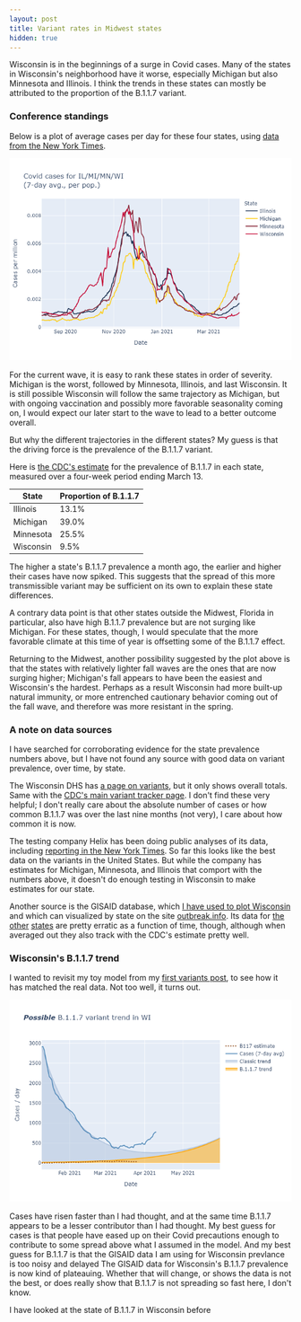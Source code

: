 ```yaml
---
layout: post
title: Variant rates in Midwest states
hidden: true
---
```


Wisconsin is in the beginnings of a surge in Covid cases. Many of the states in Wisconsin's neighborhood have it worse, especially Michigan but also Minnesota and Illinois. I think the trends in these states can mostly be attributed to the proportion of the B.1.1.7 variant.

### Conference standings
Below is a plot of average cases per day for these four states, using [data from the New York Times](https://github.com/nytimes/covid-19-data). 

![Plot of states](../assets/Cases-Midwest-States-2021-04-10.png)

For the current wave, it is easy to rank these states in order of severity. Michigan is the worst, followed by Minnesota, Illinois, and last Wisconsin. It is still possible Wisconsin will follow the same trajectory as Michigan, but with ongoing vaccination and possibly more favorable seasonality coming on, I would expect our later start to the wave to lead to a better outcome overall.

But why the different trajectories in the different states? My guess is that the driving force is the prevalence of the B.1.1.7 variant.

Here is [the CDC's estimate](https://covid.cdc.gov/covid-data-tracker/?CDC_AA_refVal=https%3A%2F%2Fwww.cdc.gov%2Fcoronavirus%2F2019-ncov%2Fcases-updates%2Fvariant-proportions.html#variant-proportions) for the prevalence of B.1.1.7 in each state, measured over a four-week period ending March 13. 

State | Proportion of B.1.1.7 
------| ---------- 
Illinois  | 13.1%
Michigan  | 39.0%
Minnesota | 25.5%
Wisconsin | 9.5%

The higher a state's B.1.1.7 prevalence a month ago, the earlier and higher their cases have now spiked. This suggests that the spread of this more transmissible variant may be sufficient on its own to explain these state differences.

A contrary data point is that other states outside the Midwest, Florida in particular, also have high B.1.1.7 prevalence but are not surging like Michigan. For these states, though, I would speculate that the more favorable climate at this time of year is offsetting some of the B.1.1.7 effect.

Returning to the Midwest, another possibility suggested by the plot above is that the states with relatively lighter fall waves are the ones that are now surging higher; Michigan's fall appears to have been the easiest and Wisconsin's the hardest. Perhaps as a result Wisconsin had more built-up natural immunity, or more entrenched cautionary behavior coming out of the fall wave, and therefore was more resistant in the spring.

### A note on data sources
I have searched for corroborating evidence for the state prevalence numbers above, but I have not found any source with good data on variant prevalence, over time, by state. 

The Wisconsin DHS has [a page on variants](https://www.dhs.wisconsin.gov/covid-19/variants.htm), but it only shows overall totals. Same with the [CDC's main variant tracker page](https://www.cdc.gov/coronavirus/2019-ncov/transmission/variant-cases.html). I don't find these very helpful; I don't really care about the absolute number of cases or how common B.1.1.7 was over the last nine months (not very), I care about how common it is now.

The testing company Helix has been doing public analyses of its data, including [reporting in the New York Times](https://www.nytimes.com/interactive/2021/04/06/us/variants-cases-spread.html). So far this looks like the best data on the variants in the United States. But while the company has estimates for Michigan, Minnesota, and Illinois that comport with the numbers above, it doesn't do enough testing in Wisconsin to make estimates for our state.

Another source is the GISAID database, which [I have used to plot Wisconsin](https://covid-wisconsin.com/2021/03/28/status-update/#whats-the-cause) and which can visualized by state on the site [outbreak.info](https://outbreak.info/location-reports?loc=USA_US-WI). Its data for [the](https://outbreak.info/location-reports?loc=USA_US-MI) [other](https://outbreak.info/location-reports?loc=USA_US-MN) [states](https://outbreak.info/location-reports?loc=USA_US-IL) are pretty erratic as a function of time, though, although when averaged out they also track with the CDC's estimate pretty well.

### Wisconsin's B.1.1.7 trend
I wanted to revisit my toy model from my [first variants post](https://covid-wisconsin.com/2021/02/20/variants/#an-uffish-thought), to see how it has matched the real data. Not too well, it turns out.

![Model check](../assets/Variant-Estimate_2021-04-10.png)

Cases have risen faster than I had thought, and at the same time B.1.1.7 appears to be a lesser contributor than I had thought. My best guess for cases is that people have eased up on their Covid precautions enough to contribute to some spread above what I assumed in the model. And my best guess for B.1.1.7 is that the GISAID data I am using for Wisconsin prevlance is too noisy and delayed 
The GISAID data for Wisconsin's B.1.1.7 prevalence is now kind of plateauing. Whether that will change, or shows the data is not the best, or does really show that B.1.1.7 is not spreading so fast here, I don't know.

I have looked at the state of B.1.1.7 in Wisconsin before








